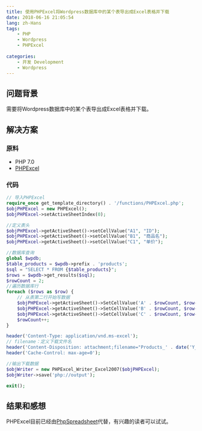 ```yaml
---
title: 使用PHPExcel将Wordpress数据库中的某个表导出成Excel表格并下载
date: 2018-06-16 21:05:54
lang: zh-Hans
tags:
    - PHP
    - Wordpress
    - PHPExcel
    
categories: 
    - 开发 Development
    - Wordpress
---
```


## 问题背景

需要将Wordpress数据库中的某个表导出成Excel表格并下载。

## 解决方案

### 原料

- PHP 7.0
- [PHPExcel](https://github.com/PHPOffice/PHPExcel)

### 代码

``` PHP
// 导入PHPExcel
require_once get_template_directory() . '/functions/PHPExcel.php';
$objPHPExcel = new PHPExcel();
$objPHPExcel->setActiveSheetIndex(0);

//定义表头
$objPHPExcel->getActiveSheet()->setCellValue("A1", "ID");
$objPHPExcel->getActiveSheet()->setCellValue("B1", "商品名");
$objPHPExcel->getActiveSheet()->setCellValue("C1", "单价");

//数据库查询
global $wpdb;
$table_products = $wpdb->prefix . 'products';
$sql = "SELECT * FROM {$table_products}";
$rows = $wpdb->get_results($sql);
$rowCount = 2;
//遍历数据库行
foreach ($rows as $row) {
    // 从表第二行开始写数据
    $objPHPExcel->getActiveSheet()->SetCellValue('A' . $rowCount, $row->ID);
    $objPHPExcel->getActiveSheet()->SetCellValue('B' . $rowCount, $row->name);
    $objPHPExcel->getActiveSheet()->SetCellValue('C' . $rowCount, $row->price);
    $rowCount++;
}

header('Content-Type: application/vnd.ms-excel');
// filename：定义下载文件名
header('Content-Disposition: attachment;filename="Products_' . date('Y_m_d') . '.xlsx"');
header('Cache-Control: max-age=0');

//输出下载数据
$objWriter = new PHPExcel_Writer_Excel2007($objPHPExcel);
$objWriter->save('php://output');

exit();
```

## 结果和感想

PHPExcel目前已经由[PhpSpreadsheet](https://github.com/PHPOffice/PhpSpreadsheet)代替，有兴趣的读者可以试试。